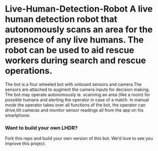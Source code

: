 # Live-Human-Detection-Robot A live human detection robot that autonomously scans an area for the presence of any live humans. The robot can be used to aid rescue workers during search and rescue operations.  <br/>
The bot is a four wheeled bot with onboard sensors and camera.The sensors are attached to augment the camera inputs for decision making. The bot may operate autonomously ie. scanning an area (like a room) for possible humans and alerting the operator in case of a match. In manual mode the operator takes over all functions of the bot, the operator can drive,tilt cameras and monitor sensor readings all from the app on his smartphone.</br>


<h3>Want to build your own LHDR?</h3>

Fork this repo and build your own version of this bot.
We'd love to see you improve this project.


